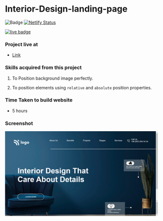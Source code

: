 # Interior-Design-landing-page 

![Badge](https://img.shields.io/badge/Technologies-HTML%2FCSS-brightgreen) [![Netlify Status](https://api.netlify.com/api/v1/badges/c66cb787-1dbf-45ca-954a-c68adbc883a5/deploy-status)](https://interior-design-landing-page-website.netlify.app/)

[![live badge](https://img.shields.io/badge/Status-Live-green)](https://interior-design-landing-page-website.netlify.app/)

### Project live at
- [Link](https://interior-design-landing-page-website.netlify.app/)

### Skills acquired from this project
1. To Position background image perfectly.

2. To position elements using `relative` and `absolute` position properties.
### Time Taken to build website
- 5 hours

### Screenshot

![Screenshot](/10_screenshot.png)

